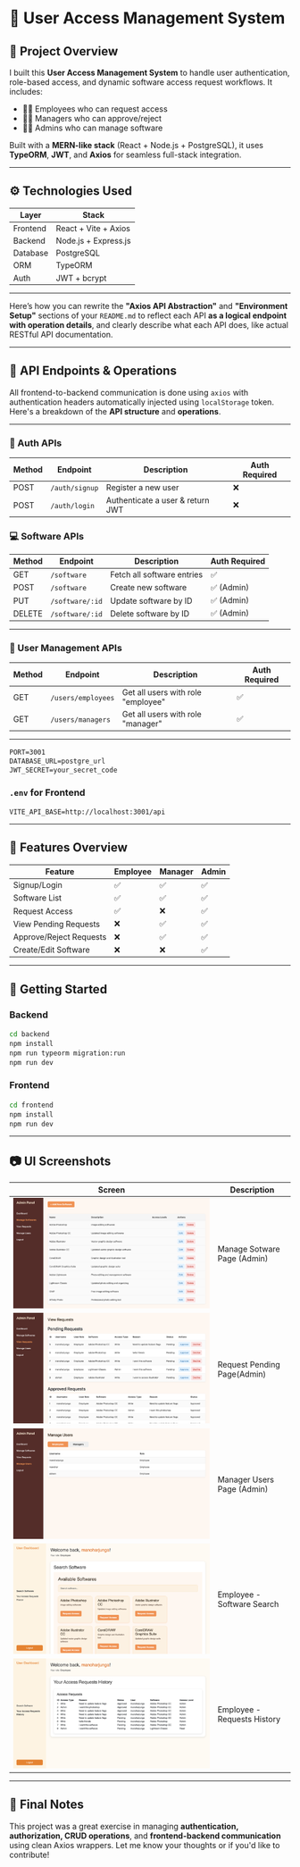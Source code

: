

# 🔐 User Access Management System

## 📌 Project Overview

I built this **User Access Management System** to handle user authentication, role-based access, and dynamic software access request workflows. It includes:

- 🧑‍💼 Employees who can request access
- 🧑‍💼 Managers who can approve/reject
- 👨‍💼 Admins who can manage software

Built with a **MERN-like stack** (React + Node.js + PostgreSQL), it uses **TypeORM**, **JWT**, and **Axios** for seamless full-stack integration.

---

## ⚙️ Technologies Used

| Layer     | Stack                              |
|-----------|------------------------------------|
| Frontend  | React + Vite + Axios               |
| Backend   | Node.js + Express.js               |
| Database  | PostgreSQL                         |
| ORM       | TypeORM                            |
| Auth      | JWT + bcrypt                       |

---
Here’s how you can rewrite the **"Axios API Abstraction"** and **"Environment Setup"** sections of your `README.md` to reflect each API **as a logical endpoint with operation details**, and clearly describe what each API does, like actual RESTful API documentation.

---

## 🔁 API Endpoints & Operations

All frontend-to-backend communication is done using `axios` with authentication headers automatically injected using `localStorage` token. Here's a breakdown of the **API structure** and **operations**.

---

### 🔐 Auth APIs

| Method | Endpoint       | Description                      | Auth Required |
| ------ | -------------- | -------------------------------- | ------------- |
| POST   | `/auth/signup` | Register a new user              | ❌             |
| POST   | `/auth/login`  | Authenticate a user & return JWT | ❌             |


### 💻 Software APIs

| Method | Endpoint        | Description                | Auth Required |
| ------ | --------------- | -------------------------- | ------------- |
| GET    | `/software`     | Fetch all software entries | ✅             |
| POST   | `/software`     | Create new software        | ✅ (Admin)     |
| PUT    | `/software/:id` | Update software by ID      | ✅ (Admin)     |
| DELETE | `/software/:id` | Delete software by ID      | ✅ (Admin)     |

---

### 👥 User Management APIs

| Method | Endpoint           | Description                        | Auth Required |
| ------ | ------------------ | ---------------------------------- | ------------- |
| GET    | `/users/employees` | Get all users with role "employee" | ✅             |
| GET    | `/users/managers`  | Get all users with role "manager"  | ✅             |

---
```
PORT=3001
DATABASE_URL=postgre_url
JWT_SECRET=your_secret_code

```

### `.env` for Frontend

```
VITE_API_BASE=http://localhost:3001/api
```

---

## 🧠 Features Overview

| Feature                 | Employee | Manager | Admin |
| ----------------------- | -------- | ------- | ----- |
| Signup/Login            | ✅        | ✅       | ✅     |
| Software List           | ✅        | ✅       | ✅     |
| Request Access          | ✅        | ❌       | ✅     |
| View Pending Requests   | ❌        | ✅       | ✅     |
| Approve/Reject Requests | ❌        | ✅       | ✅     |
| Create/Edit Software    | ❌        | ❌       | ✅     |

---

## 🚀 Getting Started

### Backend

```bash
cd backend
npm install
npm run typeorm migration:run
npm run dev
```

### Frontend

```bash
cd frontend
npm install
npm run dev
```

---

## 📷 UI Screenshots

| Screen                   | Description               |
| ------------------------ | ------------------------- |
| ![1.png](./images/1.png) | Manage Sotware Page (Admin)|
| ![2.png](./images/2.png) | Request Pending Page(Admin)|
| ![3.png](./images/3.png) | Manager Users Page (Admin)|
| ![4.png](./images/4.png) | Employee - Software Search |
| ![5.png](./images/5.png) | Employee -  Requests History |

---

## 📝 Final Notes

This project was a great exercise in managing **authentication, authorization, CRUD operations**, and **frontend-backend communication** using clean Axios wrappers. Let me know your thoughts or if you'd like to contribute!

```

